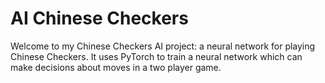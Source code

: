 # AI Chinese Checkers

Welcome to my Chinese Checkers AI project: a neural network for playing Chinese Checkers.
It uses PyTorch to train a neural network which can make decisions about moves in a two player game.
